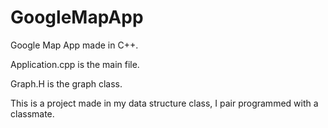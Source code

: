# GoogleMapApp
Google Map App made in C++.

Application.cpp is the main file.

Graph.H is the graph class.

This is a project made in my data structure class, I pair programmed with a classmate. 
